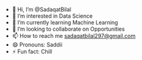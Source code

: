 - 👋 Hi, I’m @SadaqatBilal
- 👀 I’m interested in Data Science
- 🌱 I’m currently learning Machine Learning
- 💞️ I’m looking to collaborate on Opportunities
- 📫 How to reach me sadaqatbilal297@gmail.com
- 😄 Pronouns: Saddii
- ⚡ Fun fact: Chill

<!---
SadaqatBilal/SadaqatBilal is a ✨ special ✨ repository because its `README.md` (this file) appears on your GitHub profile.
You can click the Preview link to take a look at your changes.
--->
